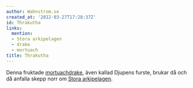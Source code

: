 ```yaml
---
author: Wahnstrom.se
created_at: '2012-03-27T17:28:37Z'
id: Thrakutha
links:
  mention:
  - Stora arkipelagen
  - drake
  - mortuach
title: Thrakutha
---
```


Denna fruktade [mortuach][][drake], även kallad Djupens furste, brukar då och då anfalla skepp norr
om [Stora arkipelagen].

  [mortuach]: mortuach
  [drake]: drake
  [Stora arkipelagen]: Stora_arkipelagen